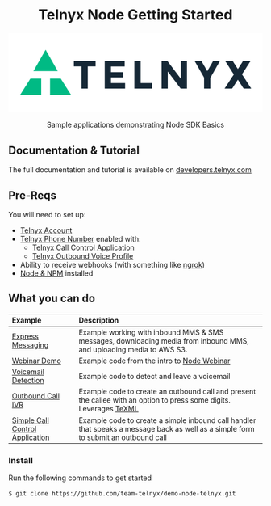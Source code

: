 <div align="center">

# Telnyx Node Getting Started

![Telnyx](logo-dark.png)

Sample applications demonstrating Node SDK Basics

</div>

## Documentation & Tutorial

The full documentation and tutorial is available on [developers.telnyx.com](https://developers.telnyx.com/docs/v2/development/dev-env-setup?lang=dotnet&utm_source=referral&utm_medium=github_referral&utm_campaign=cross-site-link)

## Pre-Reqs

You will need to set up:

* [Telnyx Account](https://telnyx.com/sign-up?utm_source=referral&utm_medium=github_referral&utm_campaign=cross-site-link)
* [Telnyx Phone Number](https://portal.telnyx.com/#/app/numbers/my-numbers?utm_source=referral&utm_medium=github_referral&utm_campaign=cross-site-link) enabled with:
  * [Telnyx Call Control Application](https://portal.telnyx.com/#/app/call-control/applications?utm_source=referral&utm_medium=github_referral&utm_campaign=cross-site-link)
  * [Telnyx Outbound Voice Profile](https://portal.telnyx.com/#/app/outbound-profiles?utm_source=referral&utm_medium=github_referral&utm_campaign=cross-site-link)
* Ability to receive webhooks (with something like [ngrok](https://developers.telnyx.com/docs/v2/development/ngrok?utm_source=referral&utm_medium=github_referral&utm_campaign=cross-site-link))
* [Node & NPM](https://developers.telnyx.com/docs/v2/development/dev-env-setup?lang=node&utm_source=referral&utm_medium=github_referral&utm_campaign=cross-site-link) installed

## What you can do

| Example                                    | Description                                                                                                                                                                           |
|:-------------------------------------------|:--------------------------------------------------------------------------------------------------------------------------------------------------------------------------------------|
| [Express Messaging](express-messaging)     | Example working with inbound MMS & SMS messages, downloading media from inbound MMS, and uploading media to AWS S3.                                                                   |
| [Webinar Demo](webinar-demo)               | Example code from the intro to [Node Webinar](https://telnyx.com/resources/node-sdk-recap)                                                                                            |
| [Voicemail Detection](voicemail-detection) | Example code to detect and leave a voicemail                                                                                                                                          |
| [Outbound Call IVR](outbound-call-ivr)     | Example code to create an outbound call and present the callee with an option to press some digits. Leverages [TeXML](https://developers.telnyx.com/docs/v2/call-control/texml-setup) |
| [Simple Call Control Application](express-call-control)     | Example code to create a simple inbound call handler that speaks a message back as well as a simple form to submit an outbound call |

### Install

Run the following commands to get started

```
$ git clone https://github.com/team-telnyx/demo-node-telnyx.git
```
